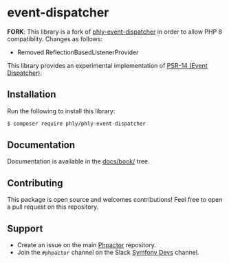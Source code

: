 # event-dispatcher

**FORK**: This library is a fork of [phly-event-dispatcher](https://github.com/phly/phly-event-dispatcher) in order to allow PHP 8 compatiblity. Changes as follows:

- Removed ReflectionBasedListenerProvider

This library provides an experimental implementation of [PSR-14 (Event
Dispatcher)](https://github.com/php-fig/fig-standards/blob/bb8df27dba53fa5cbc653d1d446f850e5690f3cc/proposed/event-dispatcher.md).

## Installation

Run the following to install this library:

```bash
$ composer require phly/phly-event-dispatcher
```

## Documentation

Documentation is available in the [docs/book/](docs/book/) tree.

Contributing
------------

This package is open source and welcomes contributions! Feel free to open a
pull request on this repository.

Support
-------

- Create an issue on the main [Phpactor](https://github.com/phpactor/phpactor) repository.
- Join the `#phpactor` channel on the Slack [Symfony Devs](https://symfony.com/slack-invite) channel.
